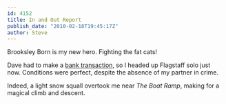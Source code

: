 ```yaml
---
id: 4152
title: In and Out Report
publish_date: "2010-02-18T19:45:17Z"
author: Steve
---
```

  
Brooksley Born is my new hero. Fighting the fat cats!

Dave had to make a [bank transaction](http://www.youtube.com/watch?v=fTGQC3RP4XA), so I headed up Flagstaff solo just now. Conditions were perfect, despite the absence of my partner in crime.

Indeed, a light snow squall overtook me near _The Boat Ramp_, making for a magical climb and descent.
